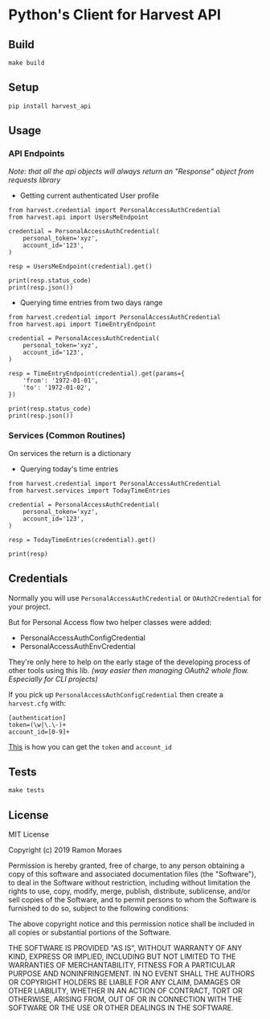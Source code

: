 # Python's Client for Harvest API

## Build

`make build`

## Setup

`pip install harvest_api`

## Usage

### API Endpoints

_Note: that all the api objects will always return an "Response" object from
requests library_

- Getting current authenticated User profile

```
from harvest.credential import PersonalAccessAuthCredential
from harvest.api import UsersMeEndpoint

credential = PersonalAccessAuthCredential(
    personal_token='xyz',
    account_id='123',
)

resp = UsersMeEndpoint(credential).get()

print(resp.status_code)
print(resp.json())
```

- Querying time entries from two days range

```
from harvest.credential import PersonalAccessAuthCredential
from harvest.api import TimeEntryEndpoint

credential = PersonalAccessAuthCredential(
    personal_token='xyz',
    account_id='123',
)

resp = TimeEntryEndpoint(credential).get(params={
    'from': '1972-01-01',
    'to': '1972-01-02',
})

print(resp.status_code)
print(resp.json())
```

### Services (Common Routines)

On services the return is a dictionary

- Querying today's time entries

```
from harvest.credential import PersonalAccessAuthCredential
from harvest.services import TodayTimeEntries

credential = PersonalAccessAuthCredential(
    personal_token='xyz',
    account_id='123',
)

resp = TodayTimeEntries(credential).get()

print(resp)
```

## Credentials

Normally you will use `PersonalAccessAuthCredential` or `OAuth2Credential` for
your project.

But for Personal Access flow two helper classes were added:

- PersonalAccessAuthConfigCredential
- PersonalAccessAuthEnvCredential

They're only here to help on the early stage of the developing process of other
tools using this lib. _(way easier then managing OAuth2 whole flow. Especially
for CLI projects)_

If you pick up `PersonalAccessAuthConfigCredential` then create a `harvest.cfg`
with:

```
[authentication]
token=(\w|\.\-)+
account_id=[0-9]+
```

[This](https://help.getharvest.com/api-v2/authentication-api/authentication/authentication/#personal-access-tokens)
is how you can get the `token` and `account_id`

## Tests

`make tests`

## License

MIT License

Copyright (c) 2019 Ramon Moraes

Permission is hereby granted, free of charge, to any person obtaining a copy
of this software and associated documentation files (the "Software"), to deal
in the Software without restriction, including without limitation the rights
to use, copy, modify, merge, publish, distribute, sublicense, and/or sell
copies of the Software, and to permit persons to whom the Software is
furnished to do so, subject to the following conditions:

The above copyright notice and this permission notice shall be included in all
copies or substantial portions of the Software.

THE SOFTWARE IS PROVIDED "AS IS", WITHOUT WARRANTY OF ANY KIND, EXPRESS OR
IMPLIED, INCLUDING BUT NOT LIMITED TO THE WARRANTIES OF MERCHANTABILITY,
FITNESS FOR A PARTICULAR PURPOSE AND NONINFRINGEMENT. IN NO EVENT SHALL THE
AUTHORS OR COPYRIGHT HOLDERS BE LIABLE FOR ANY CLAIM, DAMAGES OR OTHER
LIABILITY, WHETHER IN AN ACTION OF CONTRACT, TORT OR OTHERWISE, ARISING FROM,
OUT OF OR IN CONNECTION WITH THE SOFTWARE OR THE USE OR OTHER DEALINGS IN THE
SOFTWARE.

